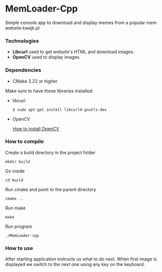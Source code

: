 # MemLoader-Cpp
Simple console app to download and display memes from a popular mem website kwejk.pl

### Technologies
- **Libcurl** used to get website's HTML and download images.
- **OpenCV** used to display images.

### Dependencies
- CMake 3.22 or higher

Make sure to have these libraries installed:
- libcurl
    ```
    $ sudo apt-get install libcurl4-gnutls-dev
    ```
- OpenCV

  [How to install OpenCV](https://linuxize.com/post/how-to-install-opencv-on-ubuntu-20-04/)
### How to compile
Create a build directory in the project folder
```
mkdir build
```
Go inside
```
cd build
```
Run cmake and point to the parent directory
```
cmake ..
```
Run make
```
make
```


Run program
```
./MemLoader-cpp
```
### How to use

After starting application instructs us what to do next.
When first image is displayed we switch to the next one using any key on the keyboard.
